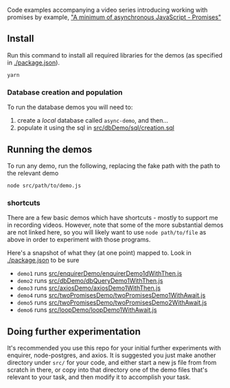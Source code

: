 Code examples accompanying a video series introducing working with promises by example,
["A minimum of asynchronous JavaScript - Promises"](https://www.notion.so/weareacademy/abc-A-minimum-of-asynchronous-JavaScript-Promises-d364b6efb6fb466bb724facddf31d3cb)

## Install

Run this command to install all required libraries for the demos (as specified in [./package.json](./package.json)).

`yarn`

### Database creation and population

To run the database demos you will need to:

1. create a _local_ database called `async-demo`, and then...
2. populate it using the sql in [src/dbDemo/sql/creation.sql](src/dbDemo/sql/creation.sql)

## Running the demos

To run any demo, run the following, replacing the fake path with the path to the relevant demo

`node src/path/to/demo.js`

### shortcuts

There are a few basic demos which have shortcuts - mostly to support me in recording videos.
However, note that some of the more substantial demos are not linked here, so you will likely want to use `node path/to/file` as above in order to experiment with those programs.

Here's a snapshot of what they (at one point) mapped to. Look in [./package.json](./package.json) to be sure

-   `demo1` runs [src/enquirerDemo/enquirerDemo1dWithThen.js](src/enquirerDemo/enquirerDemo1dWithThen.js)
-   `demo2` runs [src/dbDemo/dbQueryDemo1WithThen.js](src/dbDemo/dbQueryDemo1WithThen.js)
-   `demo3` runs [src/axiosDemo/axiosDemo1WithThen.js](src/axiosDemo/axiosDemo1WithThen.js)
-   `demo4` runs [src/twoPromisesDemo/twoPromisesDemo1WithAwait.js](src/twoPromisesDemo/twoPromisesDemo1WithAwait.js)
-   `demo5` runs [src/twoPromisesDemo/twoPromisesDemo2WithAwait.js](src/twoPromisesDemo/twoPromisesDemo2WithAwait.js)
-   `demo6` runs [src/loopDemo/loopDemo1WithAwait.js](src/loopDemo/loopDemo1WithAwait.js)

## Doing further experimentation

It's recommended you use this repo for your initial further experiments with enquirer, node-postgres, and axios. It is suggested you just make another directory under `src/` for your code, and either start a new js file from from scratch in there, or copy into that directory one of the demo files that's relevant to your task, and then modify it to accomplish your task.
